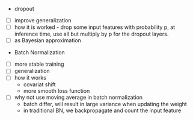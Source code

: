 * dropout 
 - [ ] improve generalization 
 - [ ] how it is worked - drop some input features with probability p, at inference time, use all but multiply by p for the dropout layers. 
 - [ ] as Bayesian approximation
* Batch Normalization
 - [ ] more stable training
 - [ ] generalization
 - [ ] how it works
   - covariat shift
   - more smooth loss function 
 - [ ] why not use moving average in batch normalization
   - batch differ, will result in large variance when updating the weight
   - in traditional BN, we backpropagate and count the input feature
  
